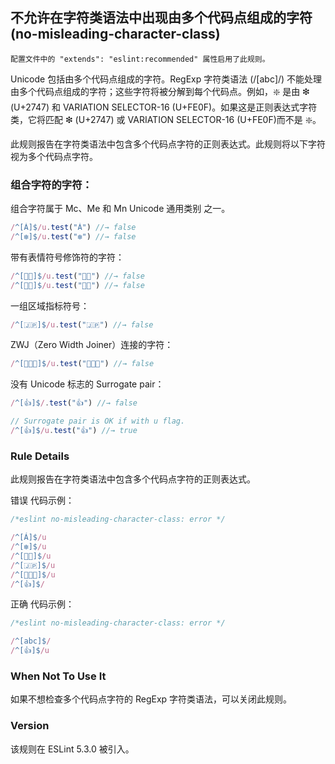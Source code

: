 ## 不允许在字符类语法中出现由多个代码点组成的字符 (no-misleading-character-class)

```配置文件中的 "extends": "eslint:recommended" 属性启用了此规则。```

Unicode 包括由多个代码点组成的字符。RegExp 字符类语法 (/[abc]/) 不能处理由多个代码点组成的字符；这些字符将被分解到每个代码点。例如，❇️ 是由 ❇ (U+2747) 和 VARIATION SELECTOR-16 (U+FE0F)。如果这是正则表达式字符类，它将匹配 ❇ (U+2747) 或 VARIATION SELECTOR-16 (U+FE0F)而不是 ❇️。

此规则报告在字符类语法中包含多个代码点字符的正则表达式。此规则将以下字符视为多个代码点字符。

### 组合字符的字符：

组合字符属于 Mc、Me 和 Mn Unicode 通用类别 之一。
```js
/^[Á]$/u.test("Á") //→ false
/^[❇️]$/u.test("❇️") //→ false
```

带有表情符号修饰符的字符：
```js
/^[👶🏻]$/u.test("👶🏻") //→ false
/^[👶🏽]$/u.test("👶🏽") //→ false
```

一组区域指标符号：
```js
/^[🇯🇵]$/u.test("🇯🇵") //→ false
```

ZWJ（Zero Width Joiner）连接的字符：
```js
/^[👨‍👩‍👦]$/u.test("👨‍👩‍👦") //→ false
```

没有 Unicode 标志的 Surrogate pair：
```js
/^[👍]$/.test("👍") //→ false

// Surrogate pair is OK if with u flag.
/^[👍]$/u.test("👍") //→ true
```

### Rule Details
此规则报告在字符类语法中包含多个代码点字符的正则表达式。

错误 代码示例：
```js
/*eslint no-misleading-character-class: error */

/^[Á]$/u
/^[❇️]$/u
/^[👶🏻]$/u
/^[🇯🇵]$/u
/^[👨‍👩‍👦]$/u
/^[👍]$/
```

正确 代码示例：
```js
/*eslint no-misleading-character-class: error */

/^[abc]$/
/^[👍]$/u
```

### When Not To Use It
如果不想检查多个代码点字符的 RegExp 字符类语法，可以关闭此规则。

### Version
该规则在 ESLint 5.3.0 被引入。
